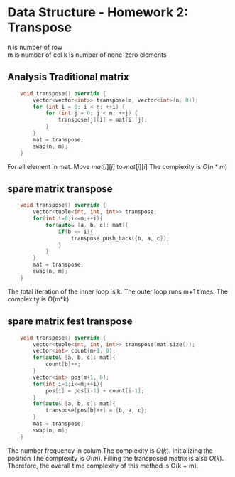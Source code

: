 # Data Structure - Homework 2: Transpose

n is number of row  
m is number of col
k is number of none-zero elements

## Analysis Traditional matrix


```cpp
    void transpose() override {
        vector<vector<int>> transpose(m, vector<int>(n, 0));
        for (int i = 0; i < n; ++i) {
            for (int j = 0; j < m; ++j) {
                transpose[j][i] = mat[i][j];
            }
        }
        mat = transpose;
        swap(n, m);
    }
```
For all element in mat.
Move $mat[i][j]$ to $mat[j][i]$
The complexity is $O(n*m)$

## spare matrix transpose
```cpp
    void transpose() override {
        vector<tuple<int, int, int>> transpose;
        for(int i=0;i<=m;++i){
            for(auto& [a, b, c]: mat){
                if(b == i){
                    transpose.push_back({b, a, c});
                }
            }
        }
        mat = transpose;
        swap(n, m);
    }
```
The total iteration of the inner loop is k.
The outer loop runs m+1 times. 
The complexity is O(m*k).





## spare matrix fest transpose
```cpp
    void transpose() override {
        vector<tuple<int, int, int>> transpose(mat.size());
        vector<int> count(m+1, 0);
        for(auto& [a, b, c]: mat){
            count[b]++;
        }
        vector<int> pos(m+1, 0);
        for(int i=1;i<=m;++i){
            pos[i] = pos[i-1] + count[i-1];
        }
        for(auto& [a, b, c]: mat){
            transpose[pos[b]++] = {b, a, c};
        }
        mat = transpose;
        swap(n, m);
    }
```
The number frequency in colum.The complexity is $O(k)$.
Initializing the position The complexity is $O(m)$.
Filling the transposed matrix is also $O(k)$.
Therefore, the overall time complexity of this method is O(k + m).